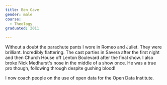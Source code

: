 ```yaml
---
title: Ben Cave
gender: male
course:
  - Theology
graduated: 2011

---
```


Without a doubt the parachute pants I wore in Romeo and Juliet. They were brilliant. Incredibly flattering. The cast parties in Savera after the first night and then Church House off Lenton Boulevard after the final show. I also broke Nick Medhurst's nose in the middle of a show once. He was a true pro though, following through despite gushing blood!

I now coach people on the use of open data for the Open Data Institute.
